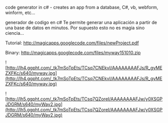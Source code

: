 code generator in c# - creates an app from a database, C#, vb, webform, winform, etc...

generador de codigo en c# Te permite generar una aplicación a partir de una base de datos en minutos. Por supuesto esto no es magia sino ciencia...


Tutorial:  http://magicapps.googlecode.com/files/newProject.pdf

Binary: http://magicapps.googlecode.com/files/myway151010.zip




![http://lh4.ggpht.com/_tk7mSoTpEts/TCsq7CNEkvI/AAAAAAAAFJs/R_gyMEZXFKc/s640/myway.jpg](http://lh4.ggpht.com/_tk7mSoTpEts/TCsq7CNEkvI/AAAAAAAAFJs/R_gyMEZXFKc/s640/myway.jpg)

![http://lh5.ggpht.com/_tk7mSoTpEts/TCsq7QZoreI/AAAAAAAAFJw/y0XSGPJDGRM/s640/myWay2.jpg](http://lh5.ggpht.com/_tk7mSoTpEts/TCsq7QZoreI/AAAAAAAAFJw/y0XSGPJDGRM/s640/myWay2.jpg)


